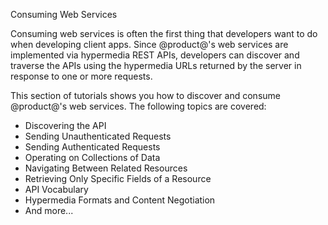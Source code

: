 Consuming Web Services

Consuming web services is often the first thing that developers want to do when 
developing client apps. Since @product@'s web services are implemented via 
hypermedia REST APIs, developers can discover and traverse the APIs using the 
hypermedia URLs returned by the server in response to one or more requests. 

This section of tutorials shows you how to discover and consume @product@'s web 
services. The following topics are covered:

-   Discovering the API
-   Sending Unauthenticated Requests
-   Sending Authenticated Requests
-   Operating on Collections of Data
-   Navigating Between Related Resources
-   Retrieving Only Specific Fields of a Resource
-   API Vocabulary
-   Hypermedia Formats and Content Negotiation
-   And more...


